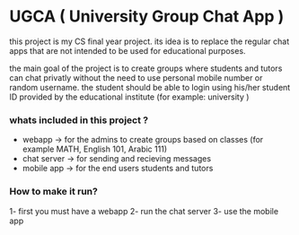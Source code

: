 # UGCA ( University Group Chat App )

this project is my CS final year project. its idea is to replace the regular chat apps that are not intended to be used for educational purposes.

the main goal of the project is to create groups where students and tutors can chat privatly without the need to use personal mobile number or random username.
the student should be able to login using his/her student ID provided by the educational institute (for example: university )

### whats included in this project ?
* webapp -> for the admins to create groups based on classes (for example MATH, English 101, Arabic 111) 
* chat server -> for sending and recieving messages
* mobile app -> for the end users students and tutors

### How to make it run?

1- first you must have a webapp 
2- run the chat server
3- use the mobile app

